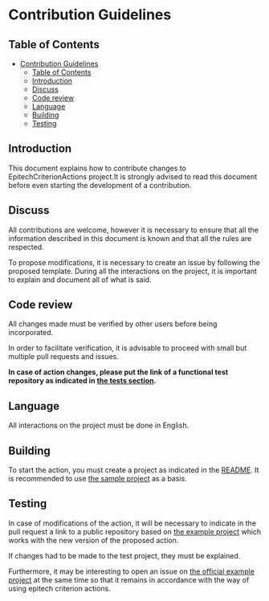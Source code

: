 # Contribution Guidelines
## Table of Contents
- [Contribution Guidelines](#contribution-guidelines)
  - [Table of Contents](#table-of-contents)
  - [Introduction](#introduction)
  - [Discuss](#discuss)
  - [Code review](#code-review)
  - [Language](#language)
  - [Building](#building)
  - [Testing](#testing)

## Introduction
This document explains how to contribute changes to EpitechCriterionActions project.It is strongly advised to read this document before even starting the development of a contribution.
## Discuss
All contributions are welcome, however it is necessary to ensure that all the information described in this document is known and that all the rules are respected.

To propose modifications, it is necessary to create an issue by following the proposed template. During all the interactions on the project, it is important to explain and document all of what is said.
## Code review
All changes made must be verified by other users before being incorporated.

In order to facilitate verification, it is advisable to proceed with small but multiple pull requests and issues.

**In case of action changes, please put the link of a functional test repository as indicated in [the tests section](#testing).**
## Language
All interactions on the project must be done in English.
## Building
To start the action, you must create a project as indicated in the [README](README.md). It is recommended to use [the sample project](https://github.com/MaximePremont/EpitechCriterionActions_Example) as a basis.
## Testing
In case of modifications of the action, it will be necessary to indicate in the pull request a link to a public repository based on [the example project](https://github.com/MaximePremont/EpitechCriterionActions_Example) which works with the new version of the proposed action.

If changes had to be made to the test project, they must be explained.

Furthermore, it may be interesting to open an issue on [the official example project](https://github.com/MaximePremont/EpitechCriterionActions_Example) at the same time so that it remains in accordance with the way of using epitech criterion actions.